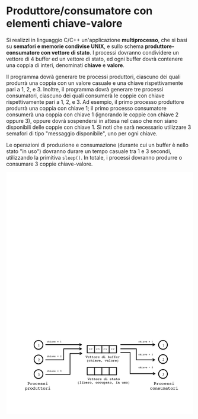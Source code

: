 Produttore/consumatore con elementi chiave-valore
=================================================

Si realizzi in linguaggio C/C++ un'applicazione **multiprocesso**, che
si basi su **semafori e memorie condivise UNIX**, e sullo schema
**produttore-consumatore con vettore di stato**. I processi dovranno
condividere un vettore di 4 buffer ed un vettore di stato, ed ogni
buffer dovrà contenere una coppia di interi, denominati **chiave** e
**valore**.

Il programma dovrà generare tre processi produttori, ciascuno dei quali
produrrà una coppia con un valore casuale e una chiave rispettivamente
pari a 1, 2, e 3. Inoltre, il programma dovrà generare tre processi
consumatori, ciascuno dei quali consumerà le coppie con chiave
rispettivamente pari a 1, 2, e 3. Ad esempio, il primo processo
produttore produrrà una coppia con chiave 1; il primo processo
consumatore consumerà una coppia con chiave 1 (ignorando le coppie con
chiave 2 oppure 3), oppure dovrà sospendersi in attesa nel caso che non
siano disponibili delle coppie con chiave 1. Si noti che sarà necessario
utilizzare 3 semafori di tipo "messaggio disponibile", uno per ogni
chiave.

Le operazioni di produzione e consumazione (durante cui un buffer è
nello stato "in uso") dovranno durare un tempo casuale tra 1 e 3
secondi, utilizzando la primitiva `sleep()`. In totale, i processi
dovranno produrre o consumare 3 coppie chiave-valore.

![image](/images/ambiente_globale/produttore_consumatore/produttore-consumatore_con_elementi_chiave-valore.png)

